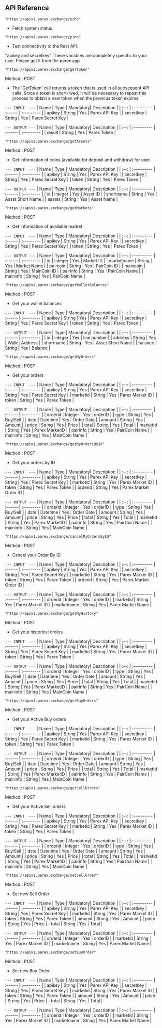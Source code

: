 
## API Reference

```
"https://apiv1.parex.exchange/echo"
```

- Fetch system status.

```
"https://apiv1.parex.exchange/ping"
```
- Test connectivity to the Rest API.


"apikey and secretkey"
These variables are completely specific to your user.
Please get it from the parex app


```
"https://apiv1.parex.exchange/getToken"

```
Method : POST 

- The 'GetToken' call returns a token that is used in all subsequent API calls. Since a token is short-lived, it will be necessary to repeat this process to obtain a new token when the previous token expires.

` --- INPUT  --- `
| Name | Type         | Mandatory| Description |
| :--: | :---------- | :------ | :--------- |
| apikey | String | Yes | Parex API Key |
| secretkey | String | Yes | Parex Secret Key |



` --- OUTPUT --- `
| Name | Type         | Mandatory| Description |
| :--: | :---------- | :------ | :--------- |
| result | String | Yes | Parex Token  |



```
"https://apiv1.parex.exchange/getAssets"
```
Method : POST 

- Get information of coins (available for deposit and withdraw) for user.

` --- INPUT  --- `
| Name | Type         | Mandatory| Description |
| :--: | :---------- | :------ | :--------- |
| apikey | String | Yes | Parex API Key |
| secretkey | String | Yes | Parex Secret Key |
| token | String | Yes | Parex Token |



` --- OUTPUT --- `
| Name | Type         | Mandatory| Description |
| :--: | :---------- | :------ | :--------- |
| id | Integer | Yes | Asset ID  |
| shortname | String | Yes | Asset Short Name  |
| assets | String | Yes | Asset Name  |



```
"https://apiv1.parex.exchange/getMarkets"
```
Method : POST 


- Get information of available market

` --- INPUT  --- `
| Name | Type         | Mandatory| Description |
| :--: | :---------- | :------ | :--------- |
| apikey | String | Yes | Parex API Key |
| secretkey | String | Yes | Parex Secret Key |
| token | String | Yes | Parex Token |



` --- OUTPUT --- `
| Name | Type         | Mandatory| Description |
| :--: | :---------- | :------ | :--------- |
| id | Integer | Yes | Market ID  |
| marketname | String | Yes | Market Name  |
| paircoin | String | Yes | PairCoin ID  |
| maincoin | String | Yes | MainCoin ID  |
| pairinfo | String | Yes | PairCoin Name  |
| maininfo | String | Yes | PairCoin Name  |




```
"https://apiv1.parex.exchange/getWalletBalances"
```
Method : POST 


- Get your wallet balances

` --- INPUT  --- `
| Name | Type         | Mandatory| Description |
| :--: | :---------- | :------ | :--------- |
| apikey | String | Yes | Parex API Key |
| secretkey | String | Yes | Parex Secret Key |
| token | String | Yes | Parex Token |


` --- OUTPUT --- `
| Name | Type         | Mandatory| Description |
| :--: | :---------- | :------ | :--------- |
| id | Integer | Yes | line number  |
| address | String | Yes | Wallet Address  |
| shortname | String | Yes | Asset Short Name |
| balance | String | Yes | Balance  |




```
"https://apiv1.parex.exchange/getMyOrders"
```
Method : POST 


- Get your orders

` --- INPUT  --- `
| Name | Type         | Mandatory| Description |
| :--: | :---------- | :------ | :--------- |
| apikey | String | Yes | Parex API Key |
| secretkey | String | Yes | Parex Secret Key |
| marketid | String | Yes | Parex Market ID |
| token | String | Yes | Parex Token |


` --- OUTPUT --- `
| Name | Type         | Mandatory| Description |
| :--: | :---------- | :------ | :--------- |
| orderid | Integer | Yes | orderID |
| type | String | Yes | Buy/Sell  |
| date | Datetime | Yes | Order Date |
| amount | String | Yes | Amount  |
| price | String | Yes | Price  |
| total | String | Yes | Total  |
| marketid | String | Yes | Parex MarketID  |
| pairinfo | String | Yes | PairCoin Name  |
| maininfo | String | Yes | MainCoin Name  |


```
"https://apiv1.parex.exchange/getMyOrdersByID"
```
Method : POST 


- Get your orders by ID

` --- INPUT  --- `
| Name | Type         | Mandatory| Description |
| :--: | :---------- | :------ | :--------- |
| apikey | String | Yes | Parex API Key |
| secretkey | String | Yes | Parex Secret Key |
| marketid | String | Yes | Parex Market ID |
| token | String | Yes | Parex Token |
| orderid | String | Yes | Parex Market Order ID |


` --- OUTPUT --- `
| Name | Type         | Mandatory| Description |
| :--: | :---------- | :------ | :--------- |
| orderid | Integer | Yes | orderID |
| type | String | Yes | Buy/Sell  |
| date | Datetime | Yes | Order Date |
| amount | String | Yes | Amount  |
| price | String | Yes | Price  |
| total | String | Yes | Total  |
| marketid | String | Yes | Parex MarketID  |
| pairinfo | String | Yes | PairCoin Name  |
| maininfo | String | Yes | MainCoin Name  |




```
"https://apiv1.parex.exchange/cancelMyOrdersByID"
```
Method : POST 


- Cancel your Order By ID

` --- INPUT  --- `
| Name | Type         | Mandatory| Description |
| :--: | :---------- | :------ | :--------- |
| apikey | String | Yes | Parex API Key |
| secretkey | String | Yes | Parex Secret Key |
| marketid | String | Yes | Parex Market ID |
| token | String | Yes | Parex Token |
| orderid | String | Yes | Parex Market Order ID |



` --- OUTPUT --- `
| Name | Type         | Mandatory| Description |
| :--: | :---------- | :------ | :--------- |
| orderid | Integer | Yes | orderID |
| marketid | String | Yes | Parex Market ID |
| marketname | String | Yes | Parex Market Name |


```
"https://apiv1.parex.exchange/getMyHistory"
```
Method : POST 


- Get your historical orders


` --- INPUT  --- `
| Name | Type         | Mandatory| Description |
| :--: | :---------- | :------ | :--------- |
| apikey | String | Yes | Parex API Key |
| secretkey | String | Yes | Parex Secret Key |
| marketid | String | Yes | Parex Market ID |
| token | String | Yes | Parex Token |

` --- OUTPUT --- `
| Name | Type         | Mandatory| Description |
| :--: | :---------- | :------ | :--------- |
| orderid | Integer | Yes | orderID |
| type | String | Yes | Buy/Sell  |
| date | Datetime | Yes | Order Date |
| amount | String | Yes | Amount  |
| price | String | Yes | Price  |
| total | String | Yes | Total  |
| marketid | String | Yes | Parex MarketID  |
| pairinfo | String | Yes | PairCoin Name  |
| maininfo | String | Yes | MainCoin Name  |


```
"https://apiv1.parex.exchange/getBuyOrders"
```
Method : POST 


- Get your Active Buy orders

` --- INPUT  --- `
| Name | Type         | Mandatory| Description |
| :--: | :---------- | :------ | :--------- |
| apikey | String | Yes | Parex API Key |
| secretkey | String | Yes | Parex Secret Key |
| marketid | String | Yes | Parex Market ID |
| token | String | Yes | Parex Token |

` --- OUTPUT --- `
| Name | Type         | Mandatory| Description |
| :--: | :---------- | :------ | :--------- |
| orderid | Integer | Yes | orderID |
| type | String | Yes | Buy/Sell  |
| date | Datetime | Yes | Order Date |
| amount | String | Yes | Amount  |
| price | String | Yes | Price  |
| total | String | Yes | Total  |
| marketid | String | Yes | Parex MarketID  |
| pairinfo | String | Yes | PairCoin Name  |
| maininfo | String | Yes | MainCoin Name  |


```
"https://apiv1.parex.exchange/getSellOrders"
```
Method : POST 

- Get your Active Sell orders



` --- INPUT  --- `
| Name | Type         | Mandatory| Description |
| :--: | :---------- | :------ | :--------- |
| apikey | String | Yes | Parex API Key |
| secretkey | String | Yes | Parex Secret Key |
| marketid | String | Yes | Parex Market ID |
| token | String | Yes | Parex Token |

` --- OUTPUT --- `
| Name | Type         | Mandatory| Description |
| :--: | :---------- | :------ | :--------- |
| orderid | Integer | Yes | orderID |
| type | String | Yes | Buy/Sell  |
| date | Datetime | Yes | Order Date |
| amount | String | Yes | Amount  |
| price | String | Yes | Price  |
| total | String | Yes | Total  |
| marketid | String | Yes | Parex MarketID  |
| pairinfo | String | Yes | PairCoin Name  |
| maininfo | String | Yes | MainCoin Name  |


```
"https://apiv1.parex.exchange/setSellOrder"
```
Method : POST 


- Set new Sell Order

` --- INPUT  --- `
| Name | Type         | Mandatory| Description |
| :--: | :---------- | :------ | :--------- |
| apikey | String | Yes | Parex API Key |
| secretkey | String | Yes | Parex Secret Key |
| marketid | String | Yes | Parex Market ID |
| token | String | Yes | Parex Token |
| amount | String | Yes | Amount  |
| price | String | Yes | Price  |
| total | String | Yes | Total  |

` --- OUTPUT --- `
| Name | Type         | Mandatory| Description |
| :--: | :---------- | :------ | :--------- |
| orderid | Integer | Yes | orderID |
| marketid | String | Yes | Parex Market ID |
| marketname | String | Yes | Parex Market Name |


```
"https://apiv1.parex.exchange/setBuyOrder"
```
Method : POST 


- Set new Buy Order

` --- INPUT  --- `
| Name | Type         | Mandatory| Description |
| :--: | :---------- | :------ | :--------- |
| apikey | String | Yes | Parex API Key |
| secretkey | String | Yes | Parex Secret Key |
| marketid | String | Yes | Parex Market ID |
| token | String | Yes | Parex Token |
| amount | String | Yes | Amount  |
| price | String | Yes | Price  |
| total | String | Yes | Total  |

` --- OUTPUT --- `
| Name | Type         | Mandatory| Description |
| :--: | :---------- | :------ | :--------- |
| orderid | Integer | Yes | orderID |
| marketid | String | Yes | Parex Market ID |
| marketname | String | Yes | Parex Market Name |
